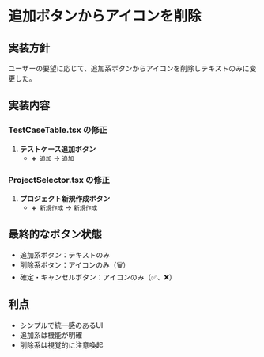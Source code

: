 # 追加ボタンからアイコンを削除

## 実装方針

ユーザーの要望に応じて、追加系ボタンからアイコンを削除しテキストのみに変更した。

## 実装内容

### TestCaseTable.tsx の修正

1. **テストケース追加ボタン**
   - `➕ 追加` → `追加`

### ProjectSelector.tsx の修正

1. **プロジェクト新規作成ボタン**
   - `➕ 新規作成` → `新規作成`

## 最終的なボタン状態

- 追加系ボタン：テキストのみ
- 削除系ボタン：アイコンのみ（🗑️）
- 確定・キャンセルボタン：アイコンのみ（✅、❌）

## 利点

- シンプルで統一感のあるUI
- 追加系は機能が明確
- 削除系は視覚的に注意喚起
